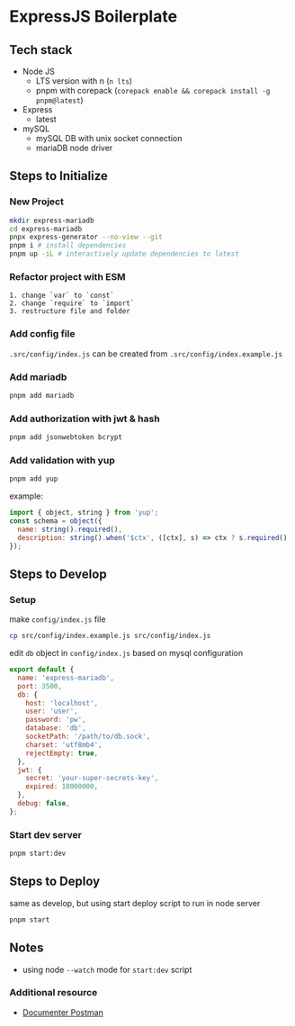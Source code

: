 # ExpressJS Boilerplate

## Tech stack

- Node JS
  - LTS version with n (`n lts`)
  - pnpm with corepack (`corepack enable && corepack install -g pnpm@latest`)
- Express
  - latest
- mySQL
  - mySQL DB with unix socket connection
  - mariaDB node driver

## Steps to Initialize

### New Project

```sh
mkdir express-mariadb
cd express-mariadb
pnpx express-generator --no-view --git
pnpm i # install dependencies
pnpm up -iL # interactively update dependencies to latest
```

### Refactor project with ESM

```
1. change `var` to `const`
2. change `require` to `import`
3. restructure file and folder
```

### Add config file

`.src/config/index.js` can be created from `.src/config/index.example.js`

### Add mariadb

```sh
pnpm add mariadb
```

### Add authorization with jwt & hash

```sh
pnpm add jsonwebtoken bcrypt
```

### Add validation with yup

```sh
pnpm add yup
```

example:

```js
import { object, string } from 'yup';
const schema = object({
  name: string().required(),
  description: string().when('$ctx', ([ctx], s) => ctx ? s.required() : s.notRequired())
});
```

## Steps to Develop

### Setup

make `config/index.js` file

```sh
cp src/config/index.example.js src/config/index.js
```

edit `db` object in `config/index.js` based on mysql configuration

```js
export default {
  name: 'express-mariadb',
  port: 3500,
  db: {
    host: 'localhost',
    user: 'user',
    password: 'pw',
    database: 'db',
    socketPath: '/path/to/db.sock',
    charset: 'utf8mb4',
    rejectEmpty: true,
  },
  jwt: {
    secret: 'your-super-secrets-key',
    expired: 18000000,
  },
  debug: false,
};
```

### Start dev server

```sh
pnpm start:dev
```

## Steps to Deploy

same as develop, but using start deploy script to run in node server

```sh
pnpm start
```

## Notes

- using node `--watch` mode for `start:dev` script

### Additional resource

- [Documenter Postman](https://documenter.getpostman.com/view/12986024/2s9Xy5LVVr)
